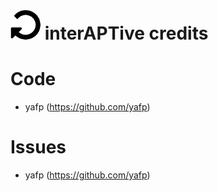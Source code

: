 ![logo](https://raw.githubusercontent.com/yafp/interAPTive/master/img/fa-repeat_64_0_000000_none.png) interAPTive credits
==========

# Code
- yafp (https://github.com/yafp)


# Issues
- yafp (https://github.com/yafp)
